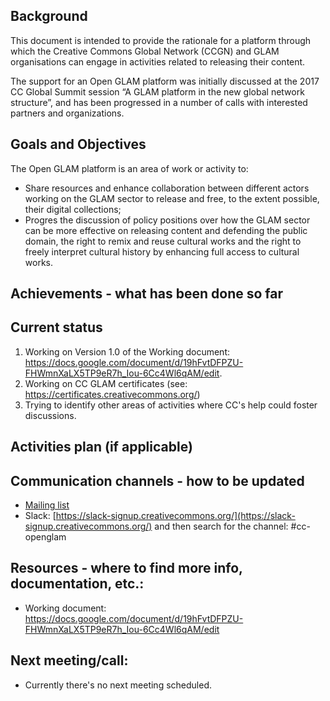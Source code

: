 ## Background

This document is intended to provide the rationale for a platform through which the Creative Commons Global Network (CCGN) and GLAM organisations can engage in activities related to releasing their content. 

The support for an Open GLAM platform was initially discussed at the 2017 CC Global Summit session “A GLAM platform in the new global network structure”, and has been progressed in a number of calls with interested partners and organizations. 

## Goals and Objectives 

The Open GLAM platform is an area of work or activity to:
- Share resources and enhance collaboration between different actors working on the GLAM sector to release and free, to the extent possible, their digital collections;
- Progres the discussion of policy positions over how the GLAM sector can be more effective on releasing content and defending the public domain, the right to remix and reuse cultural works and the right to freely interpret cultural history by enhancing full access to cultural works.

## Achievements - what has been done so far

## Current status

1. Working on Version 1.0 of the Working document: https://docs.google.com/document/d/19hFvtDFPZU-FHWmnXaLX5TP9eR7h_Iou-6Cc4Wl6qAM/edit.
2. Working on CC GLAM certificates (see: https://certificates.creativecommons.org/)
3. Trying to identify other areas of activities where CC's help could foster discussions.

## Activities plan (if applicable)

## Communication channels - how to be updated

* [Mailing list](https://creativecommons.email/mailman/listinfo/openglam)
* Slack: [https://slack-signup.creativecommons.org/](https://slack-signup.creativecommons.org/) and then search for the channel: #cc-openglam
## Resources - where to find more info, documentation, etc.:
	
* Working document: https://docs.google.com/document/d/19hFvtDFPZU-FHWmnXaLX5TP9eR7h_Iou-6Cc4Wl6qAM/edit

## Next meeting/call:

* Currently there's no next meeting scheduled. 
